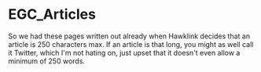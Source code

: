 # EGC_Articles

So we had these pages written out already when Hawklink decides that an article is 250 characters max.
If an article is that long, you might as well call it Twitter, which I'm not hating on, just upset that
it doesn't even allow a minimum of 250 words. 
